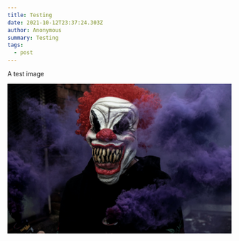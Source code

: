 ```yaml
---
title: Testing
date: 2021-10-12T23:37:24.303Z
author: Anonymous
summary: Testing
tags:
  - post
---
```

A test image

![A clown](/static/images/clown.jpg)